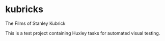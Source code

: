 kubricks
========

The Films of Stanley Kubrick

This is a test project containing Huxley tasks for automated visual testing.
